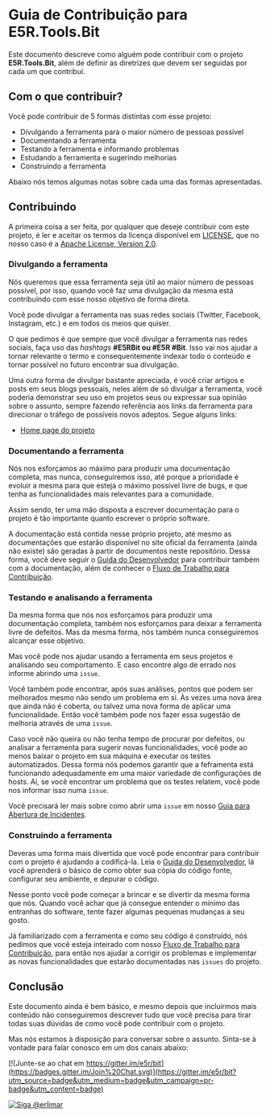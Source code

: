 Guia de Contribuição para E5R.Tools.Bit
=======================================

Este documento descreve como alguém pode contribuir com o projeto __E5R.Tools.Bit__, além de definir as diretrizes que devem ser seguidas por cada um que contribui.

## Com o que contribuir?

Você pode contribuir de 5 formas distintas com esse projeto:

* Divulgando a ferramenta para o maior número de pessoas possível
* Documentando a ferramenta
* Testando a ferramenta e informando problemas
* Estudando a ferramenta e sugerindo melhorias
* Construindo a ferramenta

Abaixo nós temos algumas notas sobre cada uma das formas apresentadas.

## Contribuindo

A primeira coisa a ser feita, por qualquer que deseje contribuir com este projeto,
é ler e aceitar os termos da licença disponível em [LICENSE][license], que no nosso
caso é a [Apache License, Version 2.0][license-apache2].

### Divulgando a ferramenta

Nós queremos que essa ferramenta seja útil ao maior número de pessoas possível,
por isso, quando você faz uma divulgação da mesma está contribuindo com esse nosso
objetivo de forma direta.

Você pode divulgar a ferramenta nas suas redes sociais (Twitter, Facebook, Instagram, etc.)
e em todos os meios que quiser.

O que pedimos é que sempre que você divulgar a ferramenta nas redes sociais, faça
uso das _hashtags_ __#E5RBit ou #E5R #Bit__. Isso vai nos ajudar a tornar relevante o termo
e consequentemente indexar todo o conteúdo e tornar possível no futuro encontrar sua
divulgação.

Uma outra forma de divulgar bastante apreciada, é você criar artigos e posts em seus
blogs pessoais, neles além de só divulgar a ferramenta, você poderia demonstrar seu uso em
projetos seus ou expressar sua opinião sobre o assunto, sempre fazendo referência aos links da
ferramenta para direcionar o tráfego de possíveis novos adeptos. Segue alguns links:

* [Home page do projeto][project-home]

### Documentando a ferramenta

Nós nos esforçamos ao máximo para produzir uma documentação completa, mas nunca,
conseguiremos isso, até porque a prioridade é evoluir a mesma para que esteja o máximo
possível livre de bugs, e que tenha as funcionalidades mais relevantes para a comunidade.

Assim sendo, ter uma mão disposta a escrever documentação para o projeto é tão importante
quanto escrever o próprio software.

A documentação está contida nesse próprio projeto, até mesmo as documentações que
estarão disponível no site oficial da ferramenta (ainda não existe) são geradas à partir
de documentos neste repositório. Dessa forma, você deve seguir o [Guida do Desenvolvedor][developer-guide] para contribuir também com a documentação, além de conhecer o
[Fluxo de Trabalho para Contribuição][contribution-workflow].

### Testando e analisando a ferramenta

Da mesma forma que nós nos esforçamos para produzir uma documentação completa, também
nos esforçamos para deixar a ferramenta livre de defeitos. Mas da mesma forma, nós
também nunca conseguiremos alcançar esse objetivo.

Mas você pode nos ajudar usando a ferramenta em seus projetos e analisando seu comportamento.
E caso encontre algo de errado nos informe abrindo uma `issue`.

Você também pode encontrar, após suas análises, pontos que podem ser melhorados mesmo
não sendo um problema em si. Às vezes uma nova área que ainda não é coberta, ou talvez
uma nova forma de aplicar uma funcionalidade. Então você também pode nos fazer essa
sugestão de melhoria através de uma `issue`.

Caso você não queira ou não tenha tempo de procurar por defeitos, ou analisar a ferramenta
para sugerir novas funcionalidades, você pode ao menos baixar o projeto em sua máquina e
executar os testes automatizados. Dessa forma nós podemos garantir que a feframenta está
funcionando adequadamente em uma maior variedade de configurações de hosts. Aí, se você
encontrar um problema que os testes relatem, você pode nos informar isso numa `issue`.

Você precisará ler mais sobre como abrir uma `issue` em nosso [Guia para Abertura de Incidentes][issue-guide].

### Construindo a ferramenta

Deveras uma forma mais divertida que você pode encontrar para contribuir com o projeto
é ajudando a codificá-la. Leia o [Guida do Desenvolvedor][developer-guide], lá você aprenderá
o básico de como obter sua cópia do código fonte, configurar seu ambiente, e depurar
o código.

Nesse ponto você pode começar a brincar e se divertir da mesma forma que nós. Quando você
achar que já consegue entender o mínimo das entranhas do software, tente fazer algumas
pequenas mudanças a seu gosto.

Já familiarizado com a ferramenta e como seu código é construído, nós pedimos que você esteja
inteirado com nosso [Fluxo de Trabalho para Contribuição][contribution-workflow], para então
nos ajudar a corrigir os problemas e implementar as novas funcionalidades que estarão
documentadas nas `issues` do projeto.

## Conclusão

Este documento ainda é bem básico, e mesmo depois que incluirmos mais conteúdo não conseguiremos
descrever tudo que você precisa para tirar todas suas dúvidas de como você pode contribuir com
o projeto.

Mas nós estamos à disposição para conversar sobre o assunto.
Sinta-se à vontade para falar
conosco em um dos canais abaixo:

[![Junte-se ao chat em https://gitter.im/e5r/bit](https://badges.gitter.im/Join%20Chat.svg)](https://gitter.im/e5r/bit?utm_source=badge&utm_medium=badge&utm_campaign=pr-badge&utm_content=badge)

[![Siga @erlimar](https://img.shields.io/badge/Twitter-Follow%20%40erlimar-green.svg)](https://twitter.com/intent/follow?screen_name=erlimar)

<!-- Links -->

[license]: ../LICENSE
[license-apache2]: http://www.apache.org/licenses/LICENSE-2.0
[project-home]: https://github.com/e5r/bit
[developer-guide]: developer-guide.md
[contribution-workflow]: contribution-workflow.md
[issue-guide]: issue-guide.md
[gitter]: https://gitter.im/e5r/bit
[twitter]: https://twitter.com/erlimar
